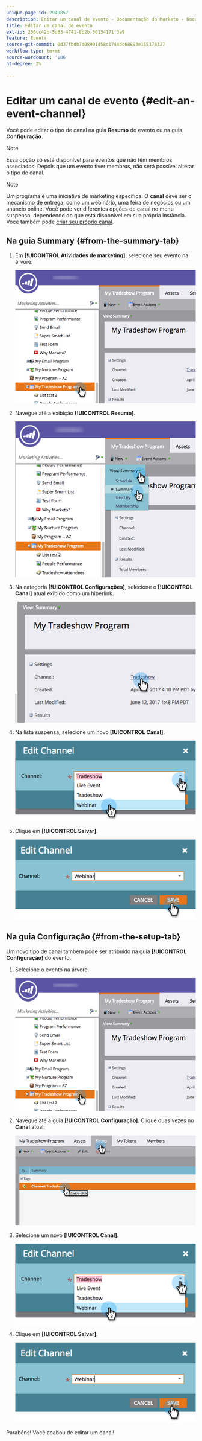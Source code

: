 ```yaml
---
unique-page-id: 2949857
description: Editar um canal de evento - Documentação do Marketo - Documentação do produto
title: Editar um canal de evento
exl-id: 250cc42b-5d83-4741-8b2b-56134171f3a9
feature: Events
source-git-commit: 0d37fbdb7d08901458c1744dc68893e155176327
workflow-type: tm+mt
source-wordcount: '186'
ht-degree: 2%

---
```


# Editar um canal de evento {#edit-an-event-channel}

Você pode editar o tipo de canal na guia **Resumo** do evento ou na guia **Configuração**.

>[!NOTE]
>
>Essa opção só está disponível para eventos que não têm membros associados. Depois que um evento tiver membros, não será possível alterar o tipo de canal.

>[!NOTE]
>
>Um programa é uma iniciativa de marketing específica. O **canal** deve ser o mecanismo de entrega, como um webinário, uma feira de negócios ou um anúncio online. Você pode ver diferentes opções de canal no menu suspenso, dependendo do que está disponível em sua própria instância. Você também pode [criar seu próprio canal](/help/marketo/product-docs/administration/tags/create-a-program-channel.md).

## Na guia Summary {#from-the-summary-tab}

1. Em **[!UICONTROL Atividades de marketing]**, selecione seu evento na árvore.

   ![](assets/eventprogramseelct.png)

1. Navegue até a exibição **[!UICONTROL Resumo]**.

   ![](assets/eventprogramsummary.png)

1. Na categoria **[!UICONTROL Configurações]**, selecione o **[!UICONTROL Canal]** atual exibido como um hiperlink.

   ![](assets/channeltypeevent.png)

1. Na lista suspensa, selecione um novo **[!UICONTROL Canal]**.

   ![](assets/tradeshowchange.png)

1. Clique em **[!UICONTROL Salvar]**.

   ![](assets/2017-06-13-09-35-53.png)

## Na guia Configuração {#from-the-setup-tab}

Um novo tipo de canal também pode ser atribuído na guia **[!UICONTROL Configuração]** do evento.

1. Selecione o evento na árvore.

   ![](assets/eventprogramseelct.png)

1. Navegue até a guia **[!UICONTROL Configuração]**. Clique duas vezes no **Canal** atual.

   ![](assets/setuptabchangechannel.png)

1. Selecione um novo **[!UICONTROL Canal]**.

   ![](assets/tradeshowchange.png)

1. Clique em **[!UICONTROL Salvar]**.

   ![](assets/2017-06-13-09-35-53.png)

Parabéns! Você acabou de editar um canal!

